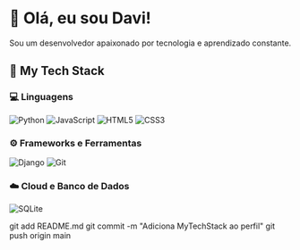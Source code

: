 
# 👋 Olá, eu sou Davi!

Sou um desenvolvedor apaixonado por tecnologia e aprendizado constante.  

## 🧠 My Tech Stack

### 💻 Linguagens
![Python](https://img.shields.io/badge/Python-3776AB?style=for-the-badge&logo=python&logoColor=white)
![JavaScript](https://img.shields.io/badge/JavaScript-F7DF1E?style=for-the-badge&logo=javascript&logoColor=black)
![HTML5](https://img.shields.io/badge/HTML5-E34F26?style=for-the-badge&logo=html5&logoColor=white)
![CSS3](https://img.shields.io/badge/CSS3-1572B6?style=for-the-badge&logo=css3&logoColor=white)

### ⚙️ Frameworks e Ferramentas
![Django](https://img.shields.io/badge/Django-092E20?style=for-the-badge&logo=django&logoColor=white)
![Git](https://img.shields.io/badge/Git-F05033?style=for-the-badge&logo=git&logoColor=white)

### ☁️ Cloud e Banco de Dados
![SQLite](https://img.shields.io/badge/SQLite-07405E?style=for-the-badge&logo=sqlite&logoColor=white)

git add README.md
git commit -m "Adiciona MyTechStack ao perfil"
git push origin main
